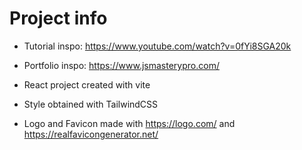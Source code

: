 # Project info

- Tutorial inspo: https://www.youtube.com/watch?v=0fYi8SGA20k
- Portfolio inspo: https://www.jsmasterypro.com/

- React project created with vite
- Style obtained with TailwindCSS
- Logo and Favicon made with https://logo.com/ and https://realfavicongenerator.net/

